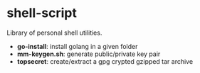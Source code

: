 # shell-script

Library of personal shell utilities.

- **go-install**: install golang in a given folder
- **mm-keygen.sh**: generate public/private key pair
- **topsecret**: create/extract a gpg crypted gzipped tar archive
